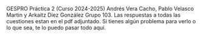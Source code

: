 GESPRO Práctica 2 (Curso 2024-2025)
Andrés Vera Cacho, Pablo Velasco Martin y Arkaitz Diez González
Grupo 103.
Las respuestas a todas las cuestiones estan en el pdf adjuntado. Si tienes algún problema para verlo o lo que sea, te lo puedo pasar todo aquí.

